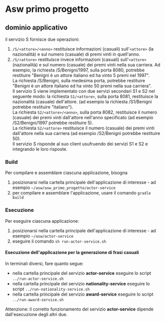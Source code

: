 # Asw primo progetto 

## dominio applicativo

il servizio S fornisce due operazioni:
 1. `/S/<attore>/<anno>` restituisce informazioni (casuali) sull'`<attore>` (la nazionalità) e sul numero (casuale) di premi vinti in        quell'anno.
2. `/S/<attore>` restituisce invece informazioni (casuali) sull'`<attore>` (nazionalità) e sul numero (casuale) dei premi vinti nella sua carriera.
Ad esempio, la richiesta /S/Benigni/1997, sulla porta 8080, potrebbe restituire "Benigni è un attore italiano ed ha vinto 5 premi nel 1997".    
La richiesta /S/Benigni, sulla medesima porta, potrebbe restituire "Benigni è un attore italiano ed ha vinto 50 premi nella sua carriera".    
Il servizio S viene implementato con due servizi secondari S1 e S2 nel seguente modo: la richiesta `S1/<attore>`, sulla porta 8081, restituisce la nazionalità (casuale) dell'attore. (ad esempio la richiesta /S1/Benigni potrebbe restituire "italiano").    
La richiesta `S2/<attore>/<anno>`, sulla porta 8082, restituisce il numero (casuale) dei premi vinti dall'attore nell'anno specificato (ad esempio /S2/Benigni/1997 potrebbe restituire 5).    
La richiesta `S2/<attore>` restituisce il numero (casuale) dei premi vinti dall'attore nella sua carriera (ad esempio /S2/Benigni potrebbe restituire 50).    
Il servizio S risponde al suo client usufruendo dei servizi S1 e S2 e integrando le loro risposte.

### Build

Per compilare e assemblare ciascuna applicazione, bisogna 
  1. posizionarsi nella cartella principale dell'applicazione di interesse - ad esempio `~/asw/asw_primo_progetto/actor-service`
  2. per compilare e assemblare l'applicazione, usare il comando `gradle build` 

### Esecuzione

Per eseguire ciascuna applicazione: 
  1. posizionarsi nella cartella principale dell'applicazione di interesse - ad esempio `~/asw/actor-service`
  2. eseguire il comando `sh run-actor-service.sh` 
  
#### Esecuzione dell'applicazione per la generazione di frasi casuali 

In terminali diversi, fare quanto segue: 
* nella cartella principale del servizio **actor-service** eseguire lo script `../run-actor-service.sh` 
* nella cartella principale del servizio **nationality-service** eseguire lo script `../run-nationality-service.sh` 
* nella cartella principale del servizio **award-service** eseguire lo script `../run-award-service.sh` 

Attenzione: il corretto funzionamento del servizio **actor-service** dipende dall'esecuzione degli altri due.

